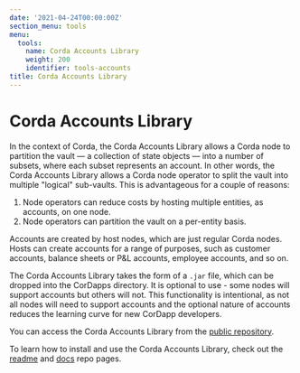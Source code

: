 ```yaml
---
date: '2021-04-24T00:00:00Z'
section_menu: tools
menu:
  tools:
    name: Corda Accounts Library
    weight: 200
    identifier: tools-accounts
title: Corda Accounts Library
---
```


# Corda Accounts Library

In the context of Corda, the Corda Accounts Library allows a Corda node to partition the vault — a collection of state objects — into a number of subsets, where each subset represents an account. In other words, the Corda Accounts Library allows a Corda node operator to split the vault into multiple "logical" sub-vaults. This is advantageous for a couple of reasons:

1. Node operators can reduce costs by hosting multiple entities, as accounts, on one node.
2. Node operators can partition the vault on a per-entity basis.

Accounts are created by host nodes, which are just regular Corda nodes. Hosts can create accounts for a range of purposes, such as customer accounts, balance sheets or P&L accounts, employee accounts, and so on.

The Corda Accounts Library takes the form of a `.jar` file, which can be dropped into the CorDapps directory. It is optional to use - some nodes will support accounts but others will not. This functionality is intentional, as not all nodes will need to support accounts and the optional nature of accounts reduces the learning curve for new CorDapp developers.

You can access the Corda Accounts Library from the [public repository](https://github.com/corda/accounts).

To learn how to install and use the Corda Accounts Library, check out the [readme](https://github.com/corda/accounts/blob/master/README.md) and [docs](https://github.com/corda/accounts/blob/master/docs.md) repo pages.
